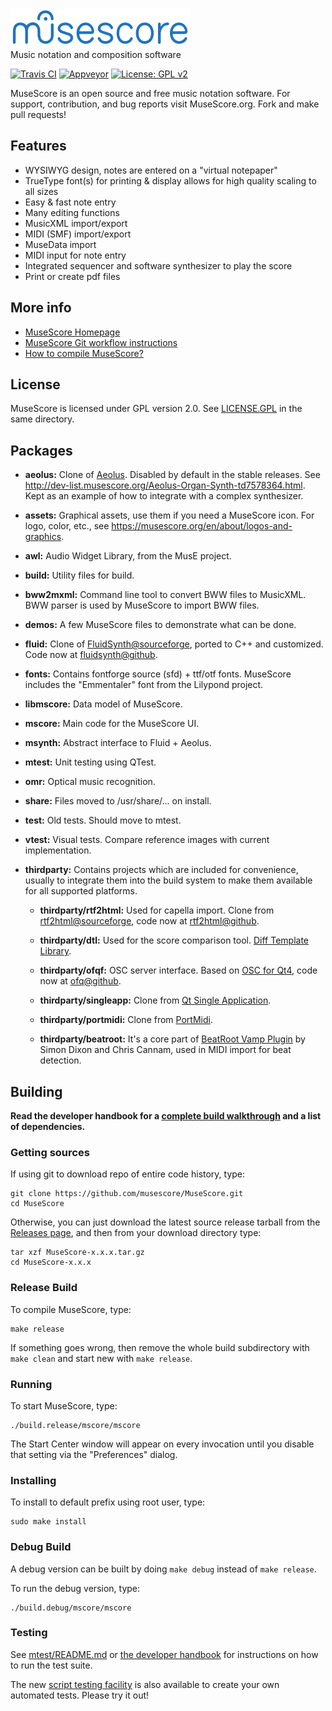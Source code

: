 ![MuseScore](mscore/data/musescore_logo_full.png)  
Music notation and composition software

[![Travis CI](https://secure.travis-ci.org/musescore/MuseScore.svg?branch=master)](https://travis-ci.org/musescore/MuseScore)
[![Appveyor](https://ci.appveyor.com/api/projects/status/bp3ww6v985i64ece/branch/master?svg=true)](https://ci.appveyor.com/project/MuseScore/musescore/branch/master)
[![License: GPL v2](https://img.shields.io/badge/License-GPL%20v2-blue.svg)](https://www.gnu.org/licenses/old-licenses/gpl-2.0.html)

MuseScore is an open source and free music notation software. For support, contribution, and bug reports visit MuseScore.org. Fork and make pull requests!

## Features

- WYSIWYG design, notes are entered on a "virtual notepaper"
- TrueType font(s) for printing & display allows for high quality scaling to all sizes
- Easy & fast note entry
- Many editing functions
- MusicXML import/export
- MIDI (SMF) import/export
- MuseData import
- MIDI input for note entry
- Integrated sequencer and software synthesizer to play the score
- Print or create pdf files

## More info
- [MuseScore Homepage](https://musescore.org)
- [MuseScore Git workflow instructions](https://musescore.org/en/developers-handbook/git-workflow)
- [How to compile MuseScore?](https://musescore.org/en/developers-handbook/compilation)

## License
MuseScore is licensed under GPL version 2.0. See [LICENSE.GPL](https://github.com/musescore/MuseScore/blob/master/LICENSE.GPL) in the same directory.

## Packages
- **aeolus:** Clone of [Aeolus](http://kokkinizita.linuxaudio.org/linuxaudio/aeolus/). Disabled by default in the stable releases. See http://dev-list.musescore.org/Aeolus-Organ-Synth-td7578364.html. Kept as an example of how to integrate with a complex synthesizer.

- **assets:** Graphical assets, use them if you need a MuseScore icon. For logo, color, etc., see https://musescore.org/en/about/logos-and-graphics.

- **awl:** Audio Widget Library, from the MusE project.

- **build:** Utility files for build.

- **bww2mxml:** Command line tool to convert BWW files to MusicXML. BWW parser is used by MuseScore to import BWW files.

- **demos:** A few MuseScore files to demonstrate what can be done.

- **fluid:** Clone of [FluidSynth@sourceforge](https://sourceforge.net/projects/fluidsynth), ported to C++ and customized. Code now at [fluidsynth@github](https://github.com/FluidSynth/fluidsynth).

- **fonts:** Contains fontforge source (sfd) + ttf/otf fonts. MuseScore includes the "Emmentaler" font from the Lilypond project.

- **libmscore:** Data model of MuseScore.

- **mscore:** Main code for the MuseScore UI.

- **msynth:** Abstract interface to Fluid + Aeolus.

- **mtest:** Unit testing using QTest.

- **omr:** Optical music recognition.

- **share:** Files moved to /usr/share/... on install.

- **test:** Old tests. Should move to mtest.

- **vtest:** Visual tests. Compare reference images with current implementation.

- **thirdparty:** Contains projects which are included for convenience, usually to integrate them into the build system to make them available for all supported platforms.

    - **thirdparty/rtf2html:**
    Used for capella import. Clone from [rtf2html@sourceforge](https://sourceforge.net/projects/rtf2html), code now at [rtf2html@github](https://github.com/lvu/rtf2html).

    - **thirdparty/dtl:**
    Used for the score comparison tool. [Diff Template Library](https://github.com/cubicdaiya/dtl).

    - **thirdparty/ofqf:**
    OSC server interface. Based on [OSC for Qt4](http://www.arnoldarts.de/projects/ofqf/), code now at [ofq@github](https://github.com/kampfschlaefer/ofq).

    - **thirdparty/singleapp:**
    Clone from [Qt Single Application](https://github.com/qtproject/qt-solutions/tree/master/qtsingleapplication).

    - **thirdparty/portmidi:**
    Clone from [PortMidi](https://sourceforge.net/projects/portmedia/).

    - **thirdparty/beatroot:**
    It's a core part of [BeatRoot Vamp Plugin](https://code.soundsoftware.ac.uk/projects/beatroot-vamp/repository) by Simon Dixon and Chris Cannam, used in MIDI import for beat detection.


## Building
**Read the developer handbook for a [complete build walkthrough](https://musescore.org/en/developers-handbook/compilation) and a list of dependencies.**

### Getting sources
If using git to download repo of entire code history, type:

    git clone https://github.com/musescore/MuseScore.git
    cd MuseScore

Otherwise, you can just download the latest source release tarball from the [Releases page](https://github.com/musescore/MuseScore/releases), and then from your download directory type:

    tar xzf MuseScore-x.x.x.tar.gz
    cd MuseScore-x.x.x

### Release Build
To compile MuseScore, type:

    make release

If something goes wrong, then remove the whole build subdirectory with `make clean` and start new with `make release`.

### Running
To start MuseScore, type:

    ./build.release/mscore/mscore

The Start Center window will appear on every invocation until you disable that setting via the "Preferences" dialog.

### Installing
To install to default prefix using root user, type:

    sudo make install

### Debug Build
A debug version can be built by doing `make debug` instead of `make release`.

To run the debug version, type:

    ./build.debug/mscore/mscore

### Testing
See [mtest/README.md](/mtest/README.md) or [the developer handbook](https://musescore.org/handbook/developers-handbook/finding-your-way-around/automated-tests) for instructions on how to run the test suite.

The new [script testing facility](https://musescore.org/node/278278) is also available to create your own automated tests. Please try it out!
